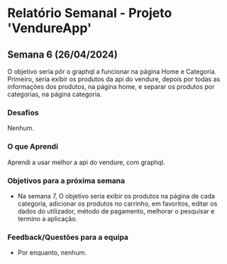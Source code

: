 # Relatório Semanal - Projeto 'VendureApp'

## Semana 6 (26/04/2024)

O objetivo seria pôr o graphql a funcionar na página Home e Categoria. Primeiro, seria exibir os produtos da api do vendure, depois por todas as informações dos produtos, na página home, e separar os produtos por categorias, na página categoria.

### Desafios

Nenhum.

### O que Aprendi

Aprendi a usar melhor a api do vendure, com graphql.

### Objetivos para a próxima semana

- Na semana 7, O objetivo seria exibir os produtos na página de cada categoria, adicionar os produtos no carrinho, em favoritos, editar os dados do utilizador, método de pagamento, melhorar o pesquisar e termino a aplicação. 

### Feedback/Questões para a equipa

- Por enquanto, nenhum.
